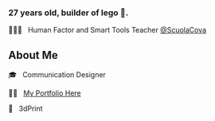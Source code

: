 ### 27 years old, builder of lego 🧱.


🧑🏻‍💻 &nbsp; Human Factor and Smart Tools Teacher [@ScuolaCova](https://www.scuolacova.it/)

## About Me
:mortar_board: &nbsp; Communication Designer 

💪🏽 &nbsp; [My Portfolio Here](https://federicopozzi.github.io/)

:rocket: &nbsp; 3dPrint
